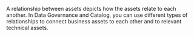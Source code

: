A relationship between assets depicts how the assets relate to each another. In Data Governance and Catalog, you can use different types of relationships to connect business assets to each other and to relevant technical assets.
